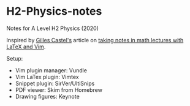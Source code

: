 # H2-Physics-notes
Notes for A Level H2 Physics (2020)

Inspired by [Gilles Castel's][1] article on [taking notes in math lectures with LaTeX and Vim][2]. 

Setup:
- Vim plugin manager: Vundle <br>
- Vim LaTex plugin: Vimtex
- Snippet plugin: SirVer/UltiSnips
- PDF viewer: Skim from Homebrew
- Drawing figures: Keynote 



[1]: https://castel.dev
[2]: https://castel.dev/post/lecture-notes-1/

